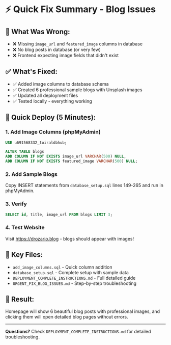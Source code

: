 # ⚡ Quick Fix Summary - Blog Issues

## 🎯 What Was Wrong:
- ❌ Missing `image_url` and `featured_image` columns in database
- ❌ No blog posts in database (or very few)
- ❌ Frontend expecting image fields that didn't exist

## ✅ What's Fixed:
- ✅ Added image columns to database schema
- ✅ Created 6 professional sample blogs with Unsplash images
- ✅ Updated all deployment files
- ✅ Tested locally - everything working

## 🚀 Quick Deploy (5 Minutes):

### 1. Add Image Columns (phpMyAdmin)
```sql
USE u691568332_toiraldbhub;

ALTER TABLE blogs 
ADD COLUMN IF NOT EXISTS image_url VARCHAR(500) NULL,
ADD COLUMN IF NOT EXISTS featured_image VARCHAR(500) NULL;
```

### 2. Add Sample Blogs
Copy INSERT statements from `database_setup.sql` lines 149-265 and run in phpMyAdmin.

### 3. Verify
```sql
SELECT id, title, image_url FROM blogs LIMIT 3;
```

### 4. Test Website
Visit https://drozario.blog - blogs should appear with images!

## 📁 Key Files:
- `add_image_columns.sql` - Quick column addition
- `database_setup.sql` - Complete setup with sample data
- `DEPLOYMENT_COMPLETE_INSTRUCTIONS.md` - Full detailed guide
- `URGENT_FIX_BLOG_ISSUES.md` - Step-by-step troubleshooting

## 🎉 Result:
Homepage will show 6 beautiful blog posts with professional images, and clicking them will open detailed blog pages without errors.

---

**Questions?** Check `DEPLOYMENT_COMPLETE_INSTRUCTIONS.md` for detailed troubleshooting.
